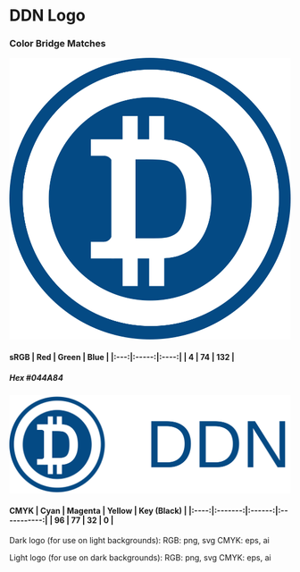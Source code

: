 # DDN Logo

### Color Bridge Matches

![img](/DDNLOGO/ddn500.svg)

#### sRGB | Red | Green | Blue | |:---:|:-----:|:----:| | 4  |  74  | 132 |

##### Hex #044A84

![img](/DDNLOGO/DDN-logo-dark.svg)

#### CMYK | Cyan | Magenta | Yellow | Key (Black) | |:----:|:-------:|:------:|:-----------:| | 96  | 77 | 32  | 0 |


Dark logo (for use on light backgrounds): 
RGB: png, svg 
CMYK: eps, ai 

Light logo (for use on dark backgrounds): 
RGB: png, svg 
CMYK: eps, ai
